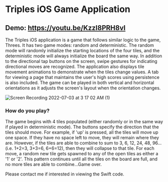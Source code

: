 # Triples iOS Game Application
## Demo: https://youtu.be/KzzI8PRH8vI
The Triples iOS application is a game that follows similar logic to the game, Threes. It has two game modes: random and deterministic. The random mode will randomly initialize the starting locations of the four tiles, and the deterministic mode will always initialize the board the same way. In addition to the directional tap buttons on the screen, swipe gestures for indicating directional moves are recognized. The application also displays tile movement animations to demonstrate when the tiles change values. A tab for viewing a page that maintains the user's high scores using persistence is also included. The game can be played in both vertical and horizontal orientations as it adjusts the screen's layout when the orientation changes.

![Screen Recording 2022-07-03 at 3 17 02 AM (1)](https://user-images.githubusercontent.com/71235972/177029468-e4df055e-c301-4039-b9a5-70a9841301a9.gif)

### How do you play?

The game begins with 4 tiles populated (either randomly or in the same way if played in deterministic mode). The buttons specify the direction that the tiles should move. For example, if 'up' is pressed, all the tiles will move up one space. If they have no space left to move, they will remain where they are. However, if the tiles are able to combine to sum to 3, 6, 12, 24, 48, 96... (i.e. 1+2=3, 3+3=6, 6+6=12), then they will collapse to that tile. For each move, a random new tile gets spawned to any of the open tiles as either a '1' or '2'. This pattern continues until all the tiles on the board are full, and no more tiles are able to combine...Game over. 

Please contact me if interested in viewing the Swift code.
